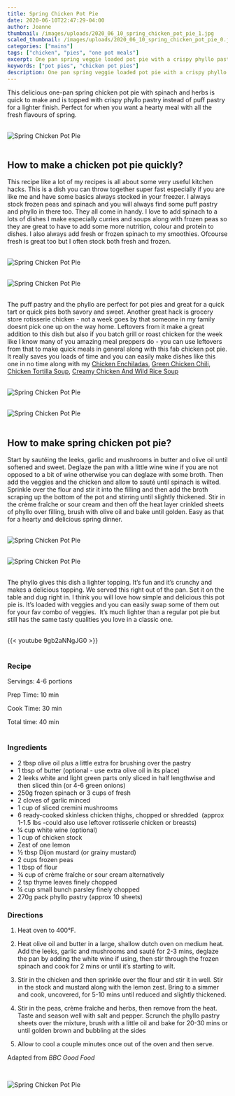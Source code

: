 ```yaml
---
title: Spring Chicken Pot Pie
date: 2020-06-10T22:47:29-04:00
author: Joanne
thumbnail: /images/uploads/2020_06_10_spring_chicken_pot_pie_1.jpg
scaled_thumbnail: /images/uploads/2020_06_10_spring_chicken_pot_pie_0.jpg
categories: ["mains"]
tags: ["chicken", "pies", "one pot meals"]
excerpt: One pan spring veggie loaded pot pie with a crispy phyllo pastry topping 
keywords: ["pot pies", "chicken pot pies"]
description: One pan spring veggie loaded pot pie with a crispy phyllo pastry topping 
---
```


This delicious one-pan spring chicken pot pie with spinach and herbs is quick to make and is topped with crispy phyllo pastry instead of puff pastry for a lighter finish. Perfect for when you want a hearty meal with all the fresh flavours of spring. 
</br>
</br>

![Spring Chicken Pot Pie](/images/uploads/2020_06_10_spring_chicken_pot_pie_2.jpg)
</br>
</br>

## How to make a chicken pot pie quickly? 
This recipe like a lot of my recipes is all about some very useful kitchen hacks. This is a dish you can throw together super fast especially if you are like me and have some basics always stocked in your freezer. I always stock frozen peas and spinach and you will always find some puff pastry and phyllo in there too. They all come in handy. I love to add spinach to a lots of dishes I make especially curries and soups along with frozen peas so they are great to have to add some more nutrition, colour and protein to dishes. I also always add fresh or frozen spinach to my smoothies. Ofcourse fresh is great too but I often stock both fresh and frozen. 
</br>
</br>

![Spring Chicken Pot Pie](/images/uploads/2020_06_10_spring_chicken_pot_pie_3.jpg)
</br>
</br>

![Spring Chicken Pot Pie](/images/uploads/2020_06_10_spring_chicken_pot_pie_4.jpg)
</br>
</br>

The puff pastry and the phyllo are perfect for pot pies and great for a quick tart or quick pies both savory and sweet. Another great hack is grocery store rotisserie chicken - not a week goes by that someone in my family doesnt pick one up on the way home. Leftovers from it make a great addition to this dish but also if you batch grill or roast chicken for the week like I know many of you amazing meal preppers do - you can use leftovers from that to make quick meals in general along with this fab chicken pot pie. It really saves you loads of time and you can easily make dishes like this one in no time along with my [Chicken Enchiladas](https://www.oliveandmango.com/easy-creamy-chicken-enchiladas/), [Green Chicken Chili](https://www.oliveandmango.com/quick-and-easy-green-chicken-chili/), [Chicken Tortilla Soup](https://www.oliveandmango.com/chicken-tortilla-soup-with-salsa-and-homemade-tortillas/), [Creamy Chicken And Wild Rice Soup](https://www.oliveandmango.com/chicken-tortilla-soup-with-salsa-and-homemade-tortillas/)
</br>
</br>

![Spring Chicken Pot Pie](/images/uploads/2020_06_10_spring_chicken_pot_pie_5.jpg)
</br>
</br>

![Spring Chicken Pot Pie](/images/uploads/2020_06_10_spring_chicken_pot_pie_6.jpg)
</br>
</br>

## How to make spring chicken pot pie?
Start by sautéing the leeks, garlic and mushrooms in butter and olive oil until softened and sweet. Deglaze the pan with a little wine wine if you are not opposed to a bit of wine otherwise you can deglaze with some broth. Then add the veggies and the chicken and allow to sauté until spinach is wilted. Sprinkle over the flour and stir it into the filling and then add the broth scraping up the bottom of the pot and stirring until slightly thickened. Stir in the crème fraîche or sour cream and then off the heat layer crinkled sheets of phyllo over filling, brush with olive oil and bake until golden. Easy as that for a hearty and delicious spring dinner. 
</br>
</br>

![Spring Chicken Pot Pie](/images/uploads/2020_06_10_spring_chicken_pot_pie_7.jpg)
</br>
</br>

![Spring Chicken Pot Pie](/images/uploads/2020_06_10_spring_chicken_pot_pie_8.jpg)
</br>
</br>

The phyllo gives this dish a lighter topping. It’s fun and it’s crunchy and makes a delicious topping. We served this right out of the pan. Set it on the table and dug right in. I think you will love how simple and delicious this pot pie is. It’s loaded with veggies and you can easily swap some of them out for your fav combo of veggies.  It’s much lighter than a regular pot pie but still has the same tasty qualities you love in a classic one. 
</br>
</br>

{{< youtube 9gb2aNNgJG0 >}}
</br>
</br>

### Recipe

Servings: <span itemprop="recipeYield">4-6 portions

Prep Time: <meta itemprop="prepTime" content="PT10M">10 min  

Cook Time: <meta itemprop="cookTime" content="PT30M">30 min 

Total time: 40 min
</br>
</br>

### Ingredients

* <span itemprop="recipeIngredient">2 tbsp olive oil plus a little extra for brushing over the pastry</span>
* <span itemprop="recipeIngredient">1 tbsp of butter (optional - use extra olive oil in its place) </span>
* <span itemprop="recipeIngredient">2 leeks white and light green parts only sliced in half lengthwise and then sliced thin (or 4-6 green onions)</span>
* <span itemprop="recipeIngredient">250g frozen spinach or 3 cups of fresh </span>
* <span itemprop="recipeIngredient">2 cloves of garlic minced </span>
* <span itemprop="recipeIngredient">1 cup of sliced cremini mushrooms  </span>
* <span itemprop="recipeIngredient">6 ready-cooked skinless chicken thighs, chopped or shredded  (approx 1-1.5 lbs -could also use leftover rotisserie </span>chicken or breasts) 
* <span itemprop="recipeIngredient">&frac14; cup white wine (optional)</span>
* <span itemprop="recipeIngredient">1 cup of chicken stock</span>
* <span itemprop="recipeIngredient">Zest of one lemon </span>
* <span itemprop="recipeIngredient">½ tbsp Dijon mustard (or grainy mustard)</span>
* <span itemprop="recipeIngredient">2 cups frozen peas</span>
* <span itemprop="recipeIngredient">1 tbsp of flour </span>
* <span itemprop="recipeIngredient">&frac34; cup of crème fraîche or sour cream alternatively </span>
* <span itemprop="recipeIngredient">2 tsp thyme leaves finely chopped</span>
* <span itemprop="recipeIngredient">&frac14; cup small bunch parsley finely chopped</span>
* <span itemprop="recipeIngredient">270g pack phyllo pastry (approx 10 sheets)</span>

### Directions

1. Heat oven to 400°F. 

1. Heat olive oil and butter in a large, shallow dutch oven on medium heat. Add the leeks, garlic and mushrooms and sauté for 2-3 mins, deglaze the pan by adding the white wine if using, then stir through the frozen spinach and cook for 2 mins or until it’s starting to wilt. 

1. Stir in the chicken and then sprinkle over the flour and stir it in well. Stir in the stock and mustard along with the lemon zest. Bring to a simmer and cook, uncovered, for 5-10 mins until reduced and slightly thickened. 

1. Stir in the peas, crème fraîche and herbs, then remove from the heat. Taste and season well with salt and pepper. Scrunch the phyllo pastry sheets over the mixture, brush with a little oil and bake for 20-30 mins or until golden brown and bubbling at the sides 

1. Allow to cool a couple minutes once out of the oven and then serve. 

Adapted from _BBC Good Food_

</br>

![Spring Chicken Pot Pie](/images/uploads/2020_06_10_spring_chicken_pot_pie_9.jpg)
